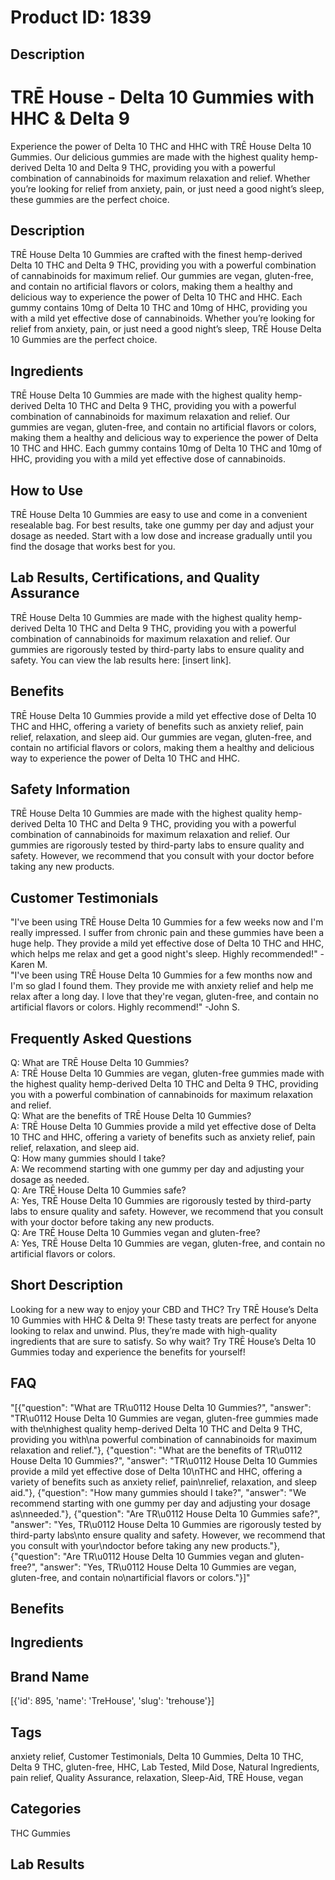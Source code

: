 # Product ID: 1839
## Description
<h1>TRĒ House - Delta 10 Gummies with HHC &amp; Delta 9</h1>
<p>Experience the power of Delta 10 THC and HHC with TRĒ House Delta 10 Gummies. Our delicious gummies are made with the highest quality hemp-derived Delta 10 and Delta 9 THC, providing you with a powerful combination of cannabinoids for maximum relaxation and relief. Whether you’re looking for relief from anxiety, pain, or just need a good night’s sleep, these gummies are the perfect choice.</p>
<h2>Description</h2>
<p>TRĒ House Delta 10 Gummies are crafted with the finest hemp-derived Delta 10 THC and Delta 9 THC, providing you with a powerful combination of cannabinoids for maximum relief. Our gummies are vegan, gluten-free, and contain no artificial flavors or colors, making them a healthy and delicious way to experience the power of Delta 10 THC and HHC. Each gummy contains 10mg of Delta 10 THC and 10mg of HHC, providing you with a mild yet effective dose of cannabinoids. Whether you’re looking for relief from anxiety, pain, or just need a good night’s sleep, TRĒ House Delta 10 Gummies are the perfect choice.</p>
<h2>Ingredients</h2>
<p>TRĒ House Delta 10 Gummies are made with the highest quality hemp-derived Delta 10 THC and Delta 9 THC, providing you with a powerful combination of cannabinoids for maximum relaxation and relief. Our gummies are vegan, gluten-free, and contain no artificial flavors or colors, making them a healthy and delicious way to experience the power of Delta 10 THC and HHC. Each gummy contains 10mg of Delta 10 THC and 10mg of HHC, providing you with a mild yet effective dose of cannabinoids.</p>
<h2>How to Use</h2>
<p>TRĒ House Delta 10 Gummies are easy to use and come in a convenient resealable bag. For best results, take one gummy per day and adjust your dosage as needed. Start with a low dose and increase gradually until you find the dosage that works best for you.</p>
<h2>Lab Results, Certifications, and Quality Assurance</h2>
<p>TRĒ House Delta 10 Gummies are made with the highest quality hemp-derived Delta 10 THC and Delta 9 THC, providing you with a powerful combination of cannabinoids for maximum relaxation and relief. Our gummies are rigorously tested by third-party labs to ensure quality and safety. You can view the lab results here: [insert link].</p>
<h2>Benefits</h2>
<p>TRĒ House Delta 10 Gummies provide a mild yet effective dose of Delta 10 THC and HHC, offering a variety of benefits such as anxiety relief, pain relief, relaxation, and sleep aid. Our gummies are vegan, gluten-free, and contain no artificial flavors or colors, making them a healthy and delicious way to experience the power of Delta 10 THC and HHC.</p>
<h2>Safety Information</h2>
<p>TRĒ House Delta 10 Gummies are made with the highest quality hemp-derived Delta 10 THC and Delta 9 THC, providing you with a powerful combination of cannabinoids for maximum relaxation and relief. Our gummies are rigorously tested by third-party labs to ensure quality and safety. However, we recommend that you consult with your doctor before taking any new products.</p>
<h2>Customer Testimonials</h2>
<p>"I've been using TRĒ House Delta 10 Gummies for a few weeks now and I'm really impressed. I suffer from chronic pain and these gummies have been a huge help. They provide a mild yet effective dose of Delta 10 THC and HHC, which helps me relax and get a good night's sleep. Highly recommended!" -Karen M.<br />
"I've been using TRĒ House Delta 10 Gummies for a few months now and I'm so glad I found them. They provide me with anxiety relief and help me relax after a long day. I love that they're vegan, gluten-free, and contain no artificial flavors or colors. Highly recommend!" -John S.</p>
<h2>Frequently Asked Questions</h2>
<p>Q: What are TRĒ House Delta 10 Gummies?<br />
A: TRĒ House Delta 10 Gummies are vegan, gluten-free gummies made with the highest quality hemp-derived Delta 10 THC and Delta 9 THC, providing you with a powerful combination of cannabinoids for maximum relaxation and relief.<br />
Q: What are the benefits of TRĒ House Delta 10 Gummies?<br />
A: TRĒ House Delta 10 Gummies provide a mild yet effective dose of Delta 10 THC and HHC, offering a variety of benefits such as anxiety relief, pain relief, relaxation, and sleep aid.<br />
Q: How many gummies should I take?<br />
A: We recommend starting with one gummy per day and adjusting your dosage as needed.<br />
Q: Are TRĒ House Delta 10 Gummies safe?<br />
A: Yes, TRĒ House Delta 10 Gummies are rigorously tested by third-party labs to ensure quality and safety. However, we recommend that you consult with your doctor before taking any new products.<br />
Q: Are TRĒ House Delta 10 Gummies vegan and gluten-free?<br />
A: Yes, TRĒ House Delta 10 Gummies are vegan, gluten-free, and contain no artificial flavors or colors.</p>

## Short Description
<p>Looking for a new way to enjoy your CBD and THC? Try TRĒ House&#8217;s Delta 10 Gummies with HHC &amp; Delta 9! These tasty treats are perfect for anyone looking to relax and unwind. Plus, they&#8217;re made with high-quality ingredients that are sure to satisfy. So why wait? Try TRĒ House&#8217;s Delta 10 Gummies today and experience the benefits for yourself!</p>

## FAQ
"[{\"question\": \"What are TR\\u0112 House Delta 10 Gummies?\", \"answer\": \"TR\\u0112 House Delta 10 Gummies are vegan, gluten-free gummies made with the\\nhighest quality hemp-derived Delta 10 THC and Delta 9 THC, providing you with\\na powerful combination of cannabinoids for maximum relaxation and relief.\"}, {\"question\": \"What are the benefits of TR\\u0112 House Delta 10 Gummies?\", \"answer\": \"TR\\u0112 House Delta 10 Gummies provide a mild yet effective dose of Delta 10\\nTHC and HHC, offering a variety of benefits such as anxiety relief, pain\\nrelief, relaxation, and sleep aid.\"}, {\"question\": \"How many gummies should I take?\", \"answer\": \"We recommend starting with one gummy per day and adjusting your dosage as\\nneeded.\"}, {\"question\": \"Are TR\\u0112 House Delta 10 Gummies safe?\", \"answer\": \"Yes, TR\\u0112 House Delta 10 Gummies are rigorously tested by third-party labs\\nto ensure quality and safety. However, we recommend that you consult with your\\ndoctor before taking any new products.\"}, {\"question\": \"Are TR\\u0112 House Delta 10 Gummies vegan and gluten-free?\", \"answer\": \"Yes, TR\\u0112 House Delta 10 Gummies are vegan, gluten-free, and contain no\\nartificial flavors or colors.\"}]"
## Benefits

## Ingredients

## Brand Name
[{'id': 895, 'name': 'TreHouse', 'slug': 'trehouse'}]
## Tags
anxiety relief, Customer Testimonials, Delta 10 Gummies, Delta 10 THC, Delta 9 THC, gluten-free, HHC, Lab Tested, Mild Dose, Natural Ingredients, pain relief, Quality Assurance, relaxation, Sleep-Aid, TRĒ House, vegan
## Categories
THC Gummies
## Lab Results

